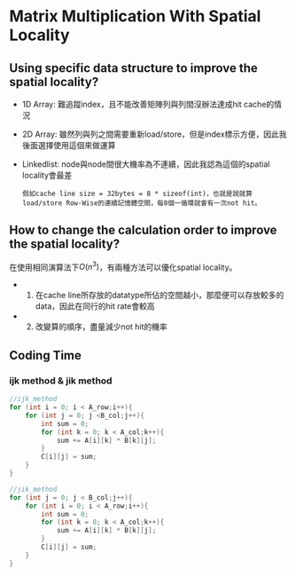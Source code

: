 # Matrix Multiplication With Spatial Locality

## Using specific data structure to improve the spatial locality?

*   1D Array: 難追蹤index，且不能改善矩陣列與列間沒辦法達成hit cache的情況
*   2D Array: 雖然列與列之間需要重新load/store，但是index標示方便，因此我後面選擇使用這個來做運算
*   Linkedlist: node與node間很大機率為不連續，因此我認為這個的spatial locality會最差

        假如cache line size = 32bytes = 8 * sizeof(int)，也就是說就算load/store Row-Wise的連續記憶體空間，每8個一循環就會有一次not hit。

## How to change the calculation order to improve the spatial locality?

在使用相同演算法下$O(n^3)$，有兩種方法可以優化spatial locality。
*   1. 在cache line所存放的datatype所佔的空間越小，那麼便可以存放較多的data，因此在同行的hit rate會較高
*   2. 改變算的順序，盡量減少not hit的機率  
        

## Coding Time

### ijk method & jik method
```c
//ijk_method
for (int i = 0; i < A_row;i++){
    for (int j = 0; j <B_col;j++){
        int sum = 0;
        for (int k = 0; k < A_col;k++){
            sum += A[i][k] * B[k][j];
        }
        C[i][j] = sum;
    }
}
```
```c
//jik_method
for (int j = 0; j < B_col;j++){
    for (int i = 0; i < A_row;i++){
        int sum = 0;
        for (int k = 0; k < A_col;k++){
            sum += A[i][k] * B[k][j];
        }
        C[i][j] = sum;
    }
}
```